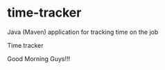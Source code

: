 # time-tracker
Java (Maven) application for tracking time on the job

Time tracker

Good Morning Guys!!!
